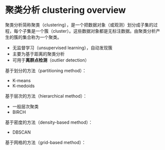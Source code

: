 # 聚类分析 clustering overview

聚类分析简称聚类（clustering），是一个把数据对象（或观测）划分成子集的过程，每个子集是一个簇（cluster）。这些数据对象都是无标注数据。由聚类分析产生的簇的集合称为一个聚类。

- 无监督学习（unsupervised learning），自动发现簇
- 主要为基于距离的聚类分析
- 可用于**离群点检测**（outlier detection）

基于划分的方法（partitioning method）：

- K-means
- K-medoids

基于层次的方法（hierarchical method）：

- 一般层次聚类
- BIRCH

基于密度的方法（density-based method）：

- DBSCAN

基于网格的方法（grid-based method）：
